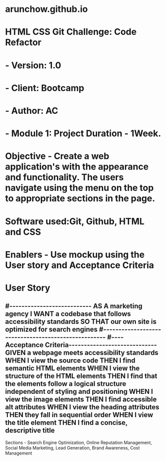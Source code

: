 # arunchow.github.io
# HTML CSS Git Challenge: Code Refactor
#	- Version:  1.0
#	- Client:   Bootcamp
#	- Author:   AC
# - Module 1: Project Duration - 1Week.
# Objective - Create a web application's with the appearance and functionality. The users navigate using the menu on the top to appropriate sections in the page.
# Software used:Git, Github, HTML and CSS
# Enablers - Use mockup using the User story and Acceptance Criteria
# User Story
#---------------------------
AS A marketing agency
I WANT a codebase that follows accessibility standards
SO THAT our own site is optimized for search engines
#----------------------------------------------------
#----Acceptance Criteria-----------------------------
GIVEN a webpage meets accessibility standards
WHEN I view the source code
THEN I find semantic HTML elements
WHEN I view the structure of the HTML elements
THEN I find that the elements follow a logical structure independent of styling and positioning
WHEN I view the image elements
THEN I find accessible alt attributes
WHEN I view the heading attributes
THEN they fall in sequential order
WHEN I view the title element
THEN I find a concise, descriptive title
---------------------------------------------------
Sections - Search Engine Optimization, Online Reputation Management, Social Media Marketing, Lead Generation, Brand Awareness, Cost Management

